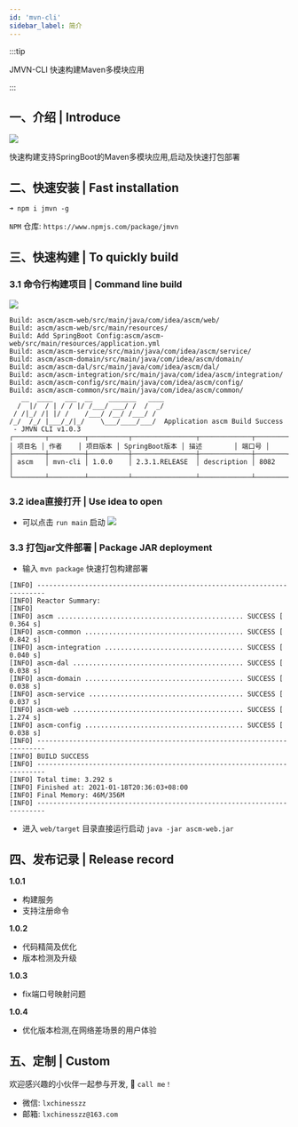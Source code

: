 ```yaml
---
id: 'mvn-cli'
sidebar_label: 简介
---
```



:::tip

JMVN-CLI 快速构建Maven多模块应用

:::

## 一、介绍 | Introduce

![](https://img.springlearn.cn/blog/learn_1610971978000.png)

快速构建支持SpringBoot的Maven多模块应用,启动及快速打包部署



## 二、快速安装 | Fast installation

```
➜ npm i jmvn -g
```

`NPM` 仓库: `https://www.npmjs.com/package/jmvn`


## 三、快速构建 | To quickly build

### 3.1 命令行构建项目 | Command line build

![](https://img.springlearn.cn/blog/learn_1610973272000.png)

```
Build: ascm/ascm-web/src/main/java/com/idea/ascm/web/
Build: ascm/ascm-web/src/main/resources/
Build: Add SpringBoot Config:ascm/ascm-web/src/main/resources/application.yml
Build: ascm/ascm-service/src/main/java/com/idea/ascm/service/
Build: ascm/ascm-domain/src/main/java/com/idea/ascm/domain/
Build: ascm/ascm-dal/src/main/java/com/idea/ascm/dal/
Build: ascm/ascm-integration/src/main/java/com/idea/ascm/integration/
Build: ascm/ascm-config/src/main/java/com/idea/ascm/config/
Build: ascm/ascm-common/src/main/java/com/idea/ascm/common/
   __  ____   ___  __    _______   ____
  /  |/  / | / / |/ /___/ ___/ /  /  _/
 / /|_/ /| |/ /    /___/ /__/ /___/ /
/_/  /_/ |___/_/|_/    \___/____/___/  Application ascm Build Success
 - JMVN CLI v1.0.3
┌────────┬─────────┬──────────┬────────────────┬─────────────┬────────┐
│ 项目名 │ 作者    │ 项目版本 │ SpringBoot版本 │ 描述        │ 端口号 │
├────────┼─────────┼──────────┼────────────────┼─────────────┼────────┤
│ ascm   │ mvn-cli │ 1.0.0    │ 2.3.1.RELEASE  │ description │ 8082   │
└────────┴─────────┴──────────┴────────────────┴─────────────┴────────┘
```

### 3.2 idea直接打开 | Use idea to open

- 可以点击 `run main` 启动
  ![](https://img.springlearn.cn/blog/learn_1610973142000.png)

### 3.3 打包jar文件部署 | Package JAR deployment

- 输入 `mvn package` 快速打包构建部署

```
[INFO] ------------------------------------------------------------------------
[INFO] Reactor Summary:
[INFO] 
[INFO] ascm ............................................... SUCCESS [  0.364 s]
[INFO] ascm-common ........................................ SUCCESS [  0.842 s]
[INFO] ascm-integration ................................... SUCCESS [  0.040 s]
[INFO] ascm-dal ........................................... SUCCESS [  0.038 s]
[INFO] ascm-domain ........................................ SUCCESS [  0.038 s]
[INFO] ascm-service ....................................... SUCCESS [  0.037 s]
[INFO] ascm-web ........................................... SUCCESS [  1.274 s]
[INFO] ascm-config ........................................ SUCCESS [  0.038 s]
[INFO] ------------------------------------------------------------------------
[INFO] BUILD SUCCESS
[INFO] ------------------------------------------------------------------------
[INFO] Total time: 3.292 s
[INFO] Finished at: 2021-01-18T20:36:03+08:00
[INFO] Final Memory: 46M/356M
[INFO] ------------------------------------------------------------------------

```

- 进入 `web/target` 目录直接运行启动 `java -jar ascm-web.jar`

## 四、发布记录 | Release record

**1.0.1**

- 构建服务
- 支持注册命令

**1.0.2**

- 代码精简及优化
- 版本检测及升级

**1.0.3**

- fix端口号映射问题

**1.0.4**

- 优化版本检测,在网络差场景的用户体验

## 五、定制 | Custom

欢迎感兴趣的小伙伴一起参与开发, 🚀 `call me！`

- 微信: `lxchinesszz`
- 邮箱: `lxchinesszz@163.com`
